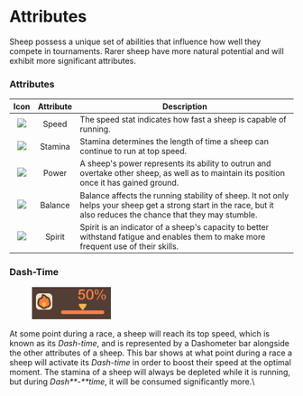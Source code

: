 # Attributes

Sheep possess a unique set of abilities that influence how well they compete in tournaments. Rarer sheep have more natural potential and will exhibit more significant attributes.



### **Attributes**

|                          Icon                          | Attribute | Description                                                                                                                                                        |
| :----------------------------------------------------: | :-------: | ------------------------------------------------------------------------------------------------------------------------------------------------------------------ |
|     ![](../../.gitbook/assets/icon\_st\_speed.png)     |   Speed   | The speed stat indicates how fast a sheep is capable of running.                                                                                                   |
| ![](<../../.gitbook/assets/icon\_st\_stamina (1).png>) |  Stamina  | Stamina determines the length of time a sheep can continue to run at top speed.                                                                                    |
|     ![](../../.gitbook/assets/icon\_st\_power.png)     |   Power   | A sheep's power represents its ability to outrun and overtake other sheep, as well as to maintain its position once it has gained ground.                          |
|    ![](../../.gitbook/assets/icon\_st\_balance.png)    |  Balance  | Balance affects the running stability of sheep. It not only helps your sheep get a strong start in the race, but it also reduces the chance that they may stumble. |
|   ![](../../.gitbook/assets/icon\_st\_mentality.png)   |   Spirit  | Spirit is an indicator of a sheep's capacity to better withstand fatigue and enables them to make more frequent use of their skills.                               |





### **Dash-Time**

<figure><img src="../../.gitbook/assets/image.png" alt=""><figcaption></figcaption></figure>

At some point during a race, a sheep will reach its top speed, which is known as its _Dash-time_, and is represented by a Dashometer bar alongside the other attributes of a sheep. This bar shows at what point during a race a sheep will activate its _Dash-time_ in order to boost their speed at the optimal moment. The stamina of a sheep will always be depleted while it is running, but during _Dash**-**time_, it will be consumed significantly more.\




